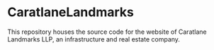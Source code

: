 # CaratlaneLandmarks

This repository houses the source code for the website of Caratlane Landmarks LLP, an infrastructure and real estate company.
